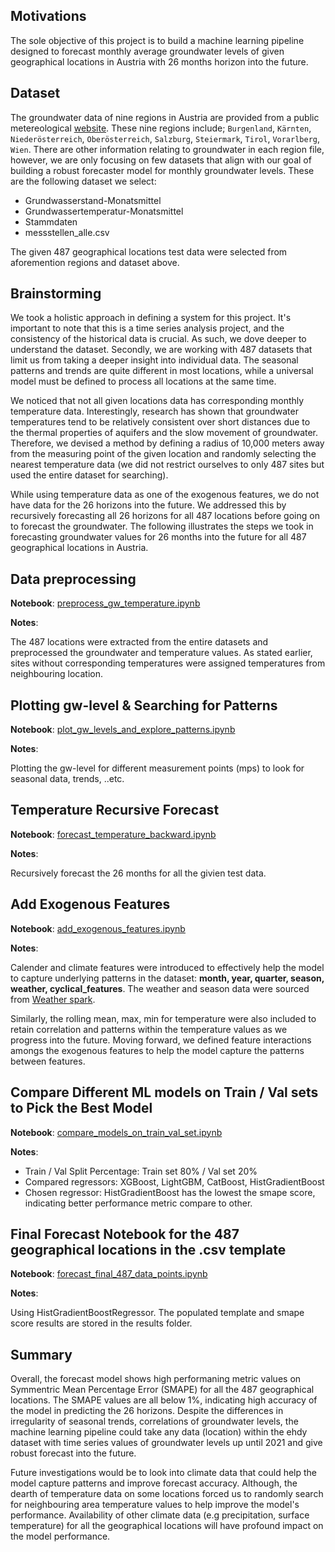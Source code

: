 ## Motivations

The sole objective of this project is to build a machine learning pipeline designed to forecast monthly average groundwater levels of given geographical locations in Austria with 26 months horizon into the future.

## Dataset

The groundwater data of nine regions in Austria are provided from a public metereological [website](https://ehyd.gv.at/#). These nine regions include; `Burgenland`, `Kärnten`, `Niederösterreich`, `Oberösterreich`, `Salzburg`, `Steiermark`, `Tirol`, `Vorarlberg`, `Wien`. There are other information relating to groundwater in each region file, however, we are only focusing on few datasets that align with our goal of building a robust forecaster model for monthly groundwater levels. These are the following dataset we select:

- Grundwasserstand-Monatsmittel
- Grundwassertemperatur-Monatsmittel
- Stammdaten
- messstellen_alle.csv

The given 487 geographical locations test data were selected from aforemention regions and dataset above.

## Brainstorming

We took a holistic approach in defining a system for this project. It's important to note that this is a time series analysis project, and the consistency of the historical data is crucial. As such, we dove deeper to understand the dataset. Secondly, we are working with 487 datasets that limit us from taking a deeper insight into individual data. The seasonal patterns and trends are quite different in most locations, while a universal model must be defined to process all locations at the same time.

We noticed that not all given locations data has corresponding monthly temperature data. Interestingly, research has shown that groundwater temperatures tend to be relatively consistent over short distances due to the thermal properties of aquifers and the slow movement of groundwater. Therefore, we devised a method by defining a radius of 10,000 meters away from the measuring point of the given location and randomly selecting the nearest temperature data (we did not restrict ourselves to only 487 sites but used the entire dataset for searching).

While using temperature data as one of the exogenous features, we do not have data for the 26 horizons into the future. We addressed this by recursively forecasting all 26 horizons for all 487 locations before going on to forecast the groundwater. The following illustrates the steps we took in forecasting groundwater values for 26 months into the future for all 487 geographical locations in Austria.

## Data preprocessing

**Notebook**: [preprocess_gw_temperature.ipynb](preprocess_gw_temperature.ipynb)

**Notes**:

The 487 locations were extracted from the entire datasets and preprocessed the groundwater and temperature values. As stated earlier, sites without corresponding temperatures were assigned temperatures from neighbouring location.

## Plotting gw-level & Searching for Patterns

**Notebook**: [plot_gw_levels_and_explore_patterns.ipynb](plot_gw_levels_and_explore_patterns.ipynb)

**Notes**:

Plotting the gw-level for different measurement points (mps) to look for seasonal data, trends, ..etc.

## Temperature Recursive Forecast

**Notebook**: [forecast_temperature_backward.ipynb](forecast_temperature_backward.ipynb)

**Notes**:

Recursively forecast the 26 months for all the givien test data.

## Add Exogenous Features

**Notebook**: [add_exogenous_features.ipynb](add_exogenous_features.ipynb)

**Notes**:

Calender and climate features were introduced to effectively help the model to capture underlying patterns in the dataset: **month, year, quarter, season, weather, cyclical_features**. The weather and season data were sourced from [Weather spark](https://weatherspark.com/y/75391/Average-Weather-in-Salzburg-Austria-Year-Round).

Similarly, the rolling mean, max, min for temperature were also included to retain correlation and patterns within the temperature values as we progress into the future. Moving forward, we defined feature interactions amongs the exogenous features to help the model capture the patterns between features.

## Compare Different ML models on Train / Val sets to Pick the Best Model

**Notebook**: [compare_models_on_train_val_set.ipynb](compare_models_on_train_val_set.ipynb)

**Notes**:

- Train / Val Split Percentage: Train set 80% / Val set 20%
- Compared regressors: XGBoost, LightGBM, CatBoost, HistGradientBoost
- Chosen regressor: HistGradientBoost has the lowest the smape score, indicating better performance metric compare to other.

## Final Forecast Notebook for the 487 geographical locations in the .csv template

**Notebook**: [forecast_final_487_data_points.ipynb](forecast_final_487_data_points.ipynb)

**Notes**:

Using HistGradientBoostRegressor. The populated template and smape score results are stored in the results folder.

## Summary

Overall, the forecast model shows high performaning metric values on Symmentric Mean Percentage Error (SMAPE) for all the 487 geographical locations. The SMAPE values are all below 1%, indicating high accuracy of the model in predicting the 26 horizons. Despite the differences in irregularity of seasonal trends, correlations of groundwater levels, the machine learning pipeline could take any data (location) within the ehdy dataset with time series values of groundwater levels up until 2021 and give robust forecast into the future.

Future investigations would be to look into climate data that could help the model capture patterns and improve forecast accuracy. Although, the dearth of temperature data on some locations forced us to randomly search for neighbouring area temperature values to help improve the model's performance. Availability of other climate data (e.g precipitation, surface temperature) for all the geographical locations will have profound impact on the model performance.
